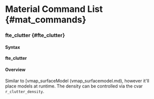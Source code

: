 # Material Command List {#mat_commands}

### fte_clutter {#fte_clutter}

#### Syntax

**fte_clutter <model> <spacing> <scale min> <scale max> <z offset>
<angle min> <angle max>**

#### Overview

Similar to [vmap_surfaceModel (vmap_surfacemodel.md), however
it'll place models at runtime. The density can be controlled via the
cvar `r_clutter_density`.